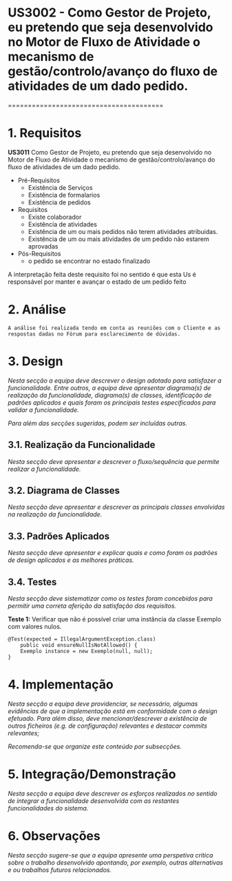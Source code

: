 # US3002 - Como Gestor de Projeto, eu pretendo que seja desenvolvido no Motor de Fluxo de Atividade o mecanismo de gestão/controlo/avanço do fluxo de atividades de um dado pedido.
=======================================


# 1. Requisitos

**US3011** Como Gestor de Projeto, eu pretendo que seja desenvolvido no Motor de Fluxo de Atividade o mecanismo de gestão/controlo/avanço do fluxo de atividades de um dado pedido.

- Pré-Requisitos
	- Existência de Serviços
	- Existência de formalarios
	- Existência de pedidos
- Requisitos
	- Existe colaborador
	- Existência de atividades 
	- Existência de um ou mais pedidos não terem atividades atribuidas.
	- Existência de um ou mais atividades de um pedido não estarem aprovadas
- Pós-Requisitos
	- o pedido se encontrar no estado finalizado 

A interpretação feita deste requisito foi no sentido é que esta Us é responsável por manter e avançar o estado de um pedido feito

# 2. Análise

	A análise foi realizada tendo em conta as reuniões com o Cliente e as respostas dadas no Fórum para esclarecimento de dúvidas.



# 3. Design

*Nesta secção a equipa deve descrever o design adotado para satisfazer a funcionalidade. Entre outros, a equipa deve apresentar diagrama(s) de realização da funcionalidade, diagrama(s) de classes, identificação de padrões aplicados e quais foram os principais testes especificados para validar a funcionalidade.*

*Para além das secções sugeridas, podem ser incluídas outras.*

## 3.1. Realização da Funcionalidade

*Nesta secção deve apresentar e descrever o fluxo/sequência que permite realizar a funcionalidade.*

## 3.2. Diagrama de Classes

*Nesta secção deve apresentar e descrever as principais classes envolvidas na realização da funcionalidade.*

## 3.3. Padrões Aplicados

*Nesta secção deve apresentar e explicar quais e como foram os padrões de design aplicados e as melhores práticas.*

## 3.4. Testes 
*Nesta secção deve sistematizar como os testes foram concebidos para permitir uma correta aferição da satisfação dos requisitos.*

**Teste 1:** Verificar que não é possível criar uma instância da classe Exemplo com valores nulos.

	@Test(expected = IllegalArgumentException.class)
		public void ensureNullIsNotAllowed() {
		Exemplo instance = new Exemplo(null, null);
	}

# 4. Implementação

*Nesta secção a equipa deve providenciar, se necessário, algumas evidências de que a implementação está em conformidade com o design efetuado. Para além disso, deve mencionar/descrever a existência de outros ficheiros (e.g. de configuração) relevantes e destacar commits relevantes;*

*Recomenda-se que organize este conteúdo por subsecções.*

# 5. Integração/Demonstração

*Nesta secção a equipa deve descrever os esforços realizados no sentido de integrar a funcionalidade desenvolvida com as restantes funcionalidades do sistema.*

# 6. Observações

*Nesta secção sugere-se que a equipa apresente uma perspetiva critica sobre o trabalho desenvolvido apontando, por exemplo, outras alternativas e ou trabalhos futuros relacionados.*



